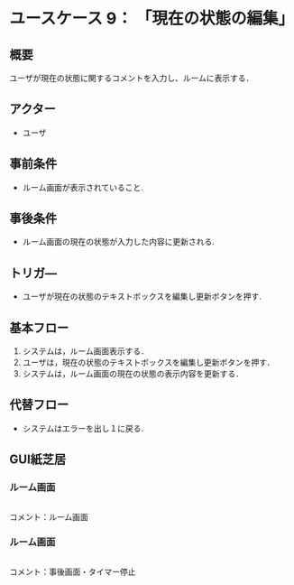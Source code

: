 # ユースケース 9： 「現在の状態の編集」

## 概要
ユーザが現在の状態に関するコメントを入力し、ルームに表示する．


## アクター
- ユーザ

## 事前条件
- ルーム画面が表示されていること.

## 事後条件
- ルーム画面の現在の状態が入力した内容に更新される.


## トリガ―
- ユーザが現在の状態のテキストボックスを編集し更新ボタンを押す.

## 基本フロー
1. システムは，ルーム画面表示する．
2. ユーザは，現在の状態のテキストボックスを編集し更新ボタンを押す．
3. システムは，ルーム画面の現在の状態の表示内容を更新する．


## 代替フロー
- システムはエラーを出し１に戻る.



## GUI紙芝居
### ルーム画面
<img src="">

コメント：ルーム画面

### ルーム画面
<img src="">

コメント：事後画面・タイマー停止
